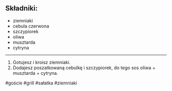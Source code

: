 ## Składniki:
- ziemniaki
- cebula czerwona
- szczypiorek
- oliwa
- musztarda
- cytryna


---
1. Gotujesz i kroisz ziemniaki.
2. Dodajesz poszatkowaną cebulkę i szczypiorek, do tego sos oliwa + musztarda + cytryna.

#goście #grill #sałatka #ziemniaki 
